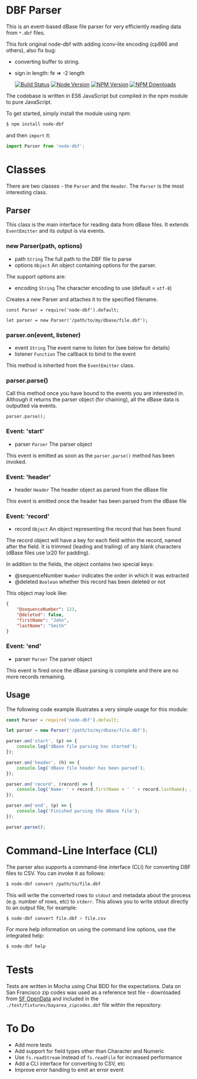 DBF Parser
==========

This is an event-based dBase file parser for very efficiently reading data from `*.dbf` files.

This fork original node-dbf with adding iconv-lite encoding (cp866 and others), also fix bug:
* converting buffer to string.
* sign in length: fe => -2 length

  [![Build Status][travis-image]][travis-url]
  [![Node Version][node-image]][node-url]
  [![NPM Version][npm-image]][npm-url]
  [![NPM Downloads][downloads-image]][downloads-url]

The codebase is written in ES6 JavaScript but compiled in the npm module to pure JavaScript.

To get started, simply install the module using npm:

```bash
$ npm install node-dbf
```

and then `import` it:

```js
import Parser from 'node-dbf';
```

# Classes

There are two classes - the `Parser` and the `Header`. The `Parser` is the most interesting class.

## Parser

This class is the main interface for reading data from dBase files. It extends `EventEmitter` and its output is via events.

### new Parser(path, options)

* path `String` The full path to the DBF file to parse
* options `Object` An object containing options for the parser.

The support options are:

* encoding `String` The character encoding to use (default = `utf-8`)

Creates a new Parser and attaches it to the specified filename.
    
	const Parser = require('node-dbf').default;
    
    let parser = new Parser('/path/to/my/dbase/file.dbf');

### parser.on(event, listener)

* event `String` The event name to listen for (see below for details)
* listener `Function` The callback to bind to the event

This method is inherited from the `EventEmitter` class.

### parser.parse()

Call this method once you have bound to the events you are interested in. Although it returns the parser object (for chaining), all the dBase data is outputted via events.

    parser.parse();

### Event: 'start'

* parser `Parser` The parser object

This event is emitted as soon as the `parser.parse()` method has been invoked.

### Event: 'header'

* header `Header` The header object as parsed from the dBase file

This event is emitted once the header has been parsed from the dBase file

### Event: 'record'

* record `Object` An object representing the record that has been found

The record object will have a key for each field within the record, named after the field. It is trimmed (leading and trailing) of any blank characters (dBase files use \x20 for padding).

In addition to the fields, the object contains two special keys:

* @sequenceNumber `Number` indicates the order in which it was extracted
* @deleted `Boolean` whether this record has been deleted or not

This object may look like:
```json
{
    "@sequenceNumber": 123,
    "@deleted": false,
    "firstName": "John",
    "lastName": "Smith"
}
```

### Event: 'end'

* parser `Parser` The parser object

This event is fired once the dBase parsing is complete and there are no more records remaining.

## Usage

The following code example illustrates a very simple usage for this module:

```js
const Parser = require('node-dbf').default;

let parser = new Parser('/path/to/my/dbase/file.dbf');

parser.on('start', (p) => {
    console.log('dBase file parsing has started');
});

parser.on('header', (h) => {
    console.log('dBase file header has been parsed');
});

parser.on('record', (record) => {
    console.log('Name: ' + record.firstName + ' ' + record.lastName); // Name: John Smith
});

parser.on('end', (p) => {
    console.log('Finished parsing the dBase file');
});

parser.parse();
```

# Command-Line Interface (CLI)

The parser also supports a command-line interface (CLI) for converting DBF files to CSV. You can invoke it as follows:

```bash
$ node-dbf convert /path/to/file.dbf
```

This will write the converted rows to `stdout` and metadata about the process (e.g. number of rows, etc) to `stderr`. This allows you to write stdout directly to an output file, for example:

```bash
$ node-dbf convert file.dbf > file.csv
```

For more help information on using the command line options, use the integrated help:

```bash
$ node-dbf help
```

# Tests

Tests are written in Mocha using Chai BDD for the expectations. Data on San Francisco zip codes was used as a reference test file - downloaded from [SF OpenData](https://data.sfgov.org/) and included in the `./test/fixtures/bayarea_zipcodes.dbf` file within the repository.

# To Do

* Add more tests
* Add support for field types other than Character and Numeric
* Use `fs.readStream` instead of `fs.readFile` for increased performance
* Add a CLI interface for converting to CSV, etc
* Improve error handling to emit an error event

[travis-image]:https://travis-ci.org/abstractvector/node-dbf.svg?branch=master
[travis-url]: https://travis-ci.org/abstractvector/node-dbf
[node-image]: https://img.shields.io/node/v/node-dbf.svg
[node-url]: https://npmjs.org/package/node-dbf
[npm-image]: https://img.shields.io/npm/v/node-dbf.svg
[npm-url]: https://npmjs.org/package/node-dbf
[downloads-image]: https://img.shields.io/npm/dt/node-dbf.svg
[downloads-url]: https://npmjs.org/package/node-dbf
